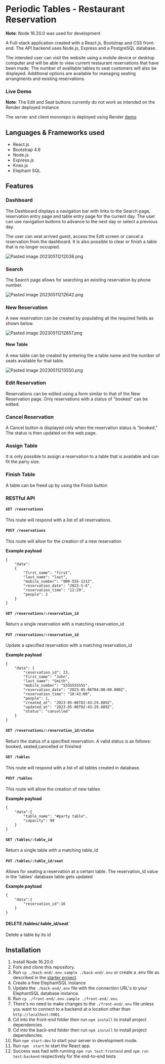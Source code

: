 # Periodic Tables - Restaurant Reservation

**Note**: Node 16.20.0 was used for development

A Full-stack application created with a React.js, Bootstrap and CSS front-end. The API backend uses Node.js, Express and a PostgreSQL database. 

The intended user can visit the website using a mobile device or desktop computer and will be able to view current restaurant reservations that have been made. The number of avalilable tables to seat customers will also be displayed. Additional options are available for managing seating arrangments and existing reservations.


### Live Demo

**Note**: The Edit and Seat buttons currently do not work as intended on the Render deployed instance

The  server and client monorepo is deployed using Render  [demo](https://restaurant-reservation-p6rc.onrender.com/)


## Languages & Frameworks used

- React.js
- Bootstrap 4.6
- Node.js
- Express.js
- Knex.js
- Elephant SQL

## Features

### Dashboard
The Dashboard displays a navigation  bar with links to the Search page, reservation entry page and table entry page for the current day. The user can use navigation buttons to advance to the next day or select a previous day.

The user can seat arrived guest, access the Edit screen or cancel a reservation from the dashboard. It is also possible to clear or finish a table that is no longer occupied.


![Pasted image 20230511212038.png](https://github.com/ksarfodev/final-restaurant-reservation/blob/main/screenshots/Pasted%20image%2020230511212038.png)

### Search
The Search page allows for searching an existing reservation by phone number. 

![Pasted image 20230511212642.png](https://github.com/ksarfodev/final-restaurant-reservation/blob/main/screenshots/Pasted%20image%2020230511212642.png)


### New Reservation
A new reservation can be created by  populating all the required fields as shown below. 

![Pasted image 20230511212857.png](https://github.com/ksarfodev/final-restaurant-reservation/blob/main/screenshots/Pasted%20image%2020230511212857.png)

#### New Table
A new table can be created by entering the a table name and the number of seats available for that table.

![Pasted image 20230511213550.png](https://github.com/ksarfodev/final-restaurant-reservation/blob/main/screenshots/Pasted%20image%2020230511213550.png)



### Edit Reservation
Reservations can be edited using a form similar to that of the New Reservation page. Only reservations with a status of "booked" can be edited.

### Cancel  Reservation
A Cancel button is displayed only when the reservation status is "booked." The status is then updated on the web page. 

### Assign Table

It is only possible to assign a reservation to a table that is available and can fit the party size.

### Finish Table
A table can be freed up by using the Finish button



### RESTful API 

#### `GET /reservations`
This route will respond with a list of all reservations.


#### `POST /reservations`
This route will allow for the creation of a new reservation

**Example payload**
```
{
    "data":
    {
        "first_name": "first",
        "last_name": "last",
        "mobile_number": "900-555-1212",
        "reservation_date": "2023-5-6",
        "reservation_time": "12:29",
        "people": 2
    }
}
```


#### `GET /reservations/:reservation_id`
Return a single reservation with a matching reservation_id


#### `PUT /reservations/:reservation_id`
Update a specified reservation with a matching reservation_id

**Example payload**
```
{
    "data": {
        "reservation_id": 23,
        "first_name": "John",
        "last_name": "Smith",
        "mobile_number": "5555555555",
        "reservation_date": "2023-05-06T04:00:00.000Z",
        "reservation_time": "10:43:00",
        "people": 1,
        "created_at": "2023-05-06T02:43:29.889Z",
        "updated_at": "2023-05-06T02:43:29.889Z",
        "status": "cancelled"
    }
}
```

#### `GET /reservations/:reservation_id/status`
Return the status of a specified reservation. A valid status is as follows: booked, seated,cancelled or finished

#### `GET /tables`
This route will respond with a list of all tables created in database.


#### `POST /tables`
This route will allow the creation of new tables

**Example payload**
```
{
    "data":{
		"table_name": "#party table",
        "capacity": 99
    }
}
```

#### `GET /tables/:table_id`
Return a single table with a matching table_id

#### `PUT /tables/:table_id/seat`
Allows for seating a reservation at a certain table. The reservation_id value in the 'tables' database table gets updated

**Example payload**
```
{
    "data":{
        "reservation_id":16
    }
}
```


#### DELETE /tables/:table_id/seat`
Delete a table by its id

## Installation

1. Install Node 16.20.0
2. Fork and clone this repository.
3. Run `cp ./back-end/.env.sample ./back-end/.env` or create a .env file as described in the [starter project](https://github.com/Thinkful-Ed/starter-restaurant-reservation).
4. Create a free ElephantSQL instance
5. Update the `./back-end/.env` file with the connection URL's to your ElephantSQL database instance.
6. Run `cp ./front-end/.env.sample ./front-end/.env`.
7. There's no need to make changes to the `./front-end/.env` file unless you want to connect to a backend at a location other than `http://localhost:5001`.
8. Cd into the front-end folder then run `npm install` to install project dependencies.
9. Cd into the back-end folder then run `npm install` to install project dependencies.
10. Run `npm start:dev` to start your server in development mode.
11. Run `npm  start` to start the React app.
12. Success was had with running `npm run test:frontend` and `npm run test:backend` respectively for the end-to-end tests




